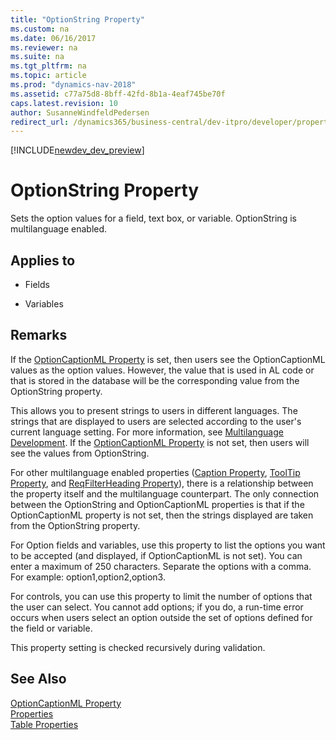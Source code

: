 ```yaml
---
title: "OptionString Property"
ms.custom: na
ms.date: 06/16/2017
ms.reviewer: na
ms.suite: na
ms.tgt_pltfrm: na
ms.topic: article
ms.prod: "dynamics-nav-2018"
ms.assetid: c77a75d8-8bff-42fd-8b1a-4eaf745be70f
caps.latest.revision: 10
author: SusanneWindfeldPedersen
redirect_url: /dynamics365/business-central/dev-itpro/developer/properties/devenv-properties
---
```


[!INCLUDE[newdev_dev_preview](../includes/newdev_dev_preview.md)]

# OptionString Property
Sets the option values for a field, text box, or variable. OptionString is multilanguage enabled.  

## Applies to  

-   Fields  

-   Variables  

## Remarks  
 If the [OptionCaptionML Property](devenv-optioncaptionml-property.md) is set, then users see the OptionCaptionML values as the option values. However, the value that is used in AL code or that is stored in the database will be the corresponding value from the OptionString property.  

 This allows you to present strings to users in different languages. The strings that are displayed to users are selected according to the user's current language setting. For more information, see [Multilanguage Development](../devenv-Multilanguage-Development.md). If the [OptionCaptionML Property](devenv-optioncaptionml-property.md) is not set, then users will see the values from OptionString.  

 For other multilanguage enabled properties ([Caption Property](devenv-caption-property.md), [ToolTip Property](devenv-tooltip-property.md), and [ReqFilterHeading Property](devenv-reqfilterheading-property.md)), there is a relationship between the property itself and the multilanguage counterpart. The only connection between the OptionString and OptionCaptionML properties is that if the OptionCaptionML property is not set, then the strings displayed are taken from the OptionString property.  

 For Option fields and variables, use this property to list the options you want to be accepted (and displayed, if OptionCaptionML is not set). You can enter a maximum of 250 characters. Separate the options with a comma. For example: option1,option2,option3.  

 For controls, you can use this property to limit the number of options that the user can select. You cannot add options; if you do, a run-time error occurs when users select an option outside the set of options defined for the field or variable.  

 This property setting is checked recursively during validation.  

## See Also  
 [OptionCaptionML Property](devenv-optioncaptionml-property.md)  
 [Properties](devenv-properties.md)  
 [Table Properties](devenv-table-properties.md)  
